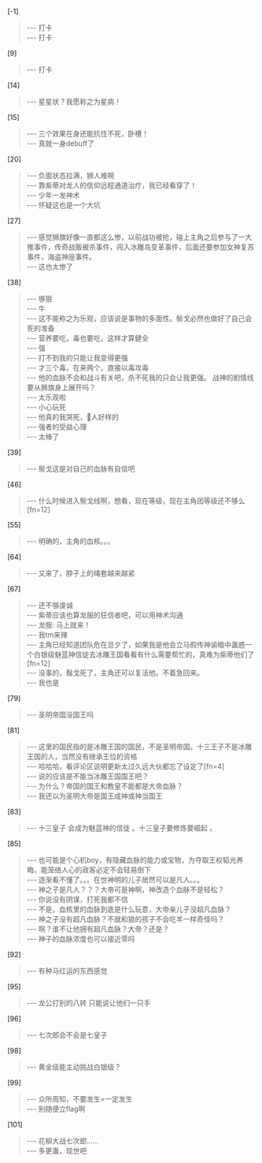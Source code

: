 
[-1] 
>--- 打卡<br>
>--- 打卡<br>

[9] 
>--- 打卡<br>

[14] 
>--- 星星状？我愿称之为星病！<br>

[15] 
>--- 三个效果在身还能抗住不死，卧槽！<br>
>--- 真就一身debuff了<br>

[20] 
>--- 负面状态拉满，狮人难啊<br>
>--- 靠紫蒂对龙人的信仰远程通道治疗，我已经看穿了！<br>
>--- 少年一发神术<br>
>--- 怀疑这也是一个大坑<br>

[27] 
>--- 感觉狮旗好像一直都这么惨，以前战功被抢，碰上主角之后参与了一大推事件，传奇战贩被杀事件，闯入冰雕岛变革事件，后面还要参加女神复苏事件，海盗神座事件。<br>
>--- 这也太惨了<br>

[38] 
>--- 够狠<br>
>--- 牛<br>
>--- 这不能称之为乐观，应该说是事物的多面性。鬃戈必然也做好了自己会死的准备<br>
>--- 营养要吃，毒也要吃，这样才算健全<br>
>--- 强<br>
>--- 打不到我的只能让我变得更强<br>
>--- 才三个毒，在来两个，直接以毒攻毒<br>
>--- 他的血脉不会和战斗有关吧，杀不死我的只会让我更强。
战神的剧情线要从狮旗身上展开吗？<br>
>--- 太乐观啦<br>
>--- 小心玩死<br>
>--- 他真的我哭死，🦁人好样的<br>
>--- 强者的受益心理<br>
>--- 太棒了<br>

[39] 
>--- 鬃戈这是对自己的血脉有自信吧<br>

[46] 
>--- 什么时候进入鬃戈线啊，想看，现在等级，现在主角团等级还不够么[fn=12]<br>

[55] 
>--- 明确的，主角的血核。。。<br>

[64] 
>--- 又来了，脖子上的绳套越来越紧<br>

[67] 
>--- 还不够虔诚<br>
>--- 紫蒂应该也算龙服的狂信者吧，可以用神术沟通<br>
>--- 龙服: 马上就来！<br>
>--- 我tm来辣<br>
>--- 主角已经知道团队危在旦夕了，如果我是他会立马假传神谕暗中蛊惑一个白银级魅蓝神信徒去冰雕王国看看有什么需要帮忙的，真难为紫蒂他们了[fn=12]<br>
>--- 没事的，鬚戈死了，主角还可以复活他。不着急回来。<br>
>--- 我也是<br>

[79] 
>--- 圣明帝国没国王吗<br>

[81] 
>--- 这里的国民指的是冰雕王国的国民，不是圣明帝国。十三王子不是冰雕王国的人，当然没有继承王位的资格<br>
>--- 哈哈哈，看评论区说明更新太过久远大伙都忘了设定了[fn=4]<br>
>--- 说的应该是不能当冰雕王国国王吧？<br>
>--- 为什么？帝国的国王和教皇不能都是大帝血脉？<br>
>--- 我还以为圣明大帝是国王成神或神当国王<br>

[83] 
>--- 十三皇子 会成为魅蓝神的信徒  。十三皇子要修炼要崛起 。<br>

[85] 
>--- 也可能是个心机boy，有隐藏血脉的能力或宝物，为夺取王权韬光养晦，能笼络人心的政客必定不会轻易倒下<br>
>--- 逐渐看不懂了。。。在世神明的儿子居然可以是凡人。。。<br>
>--- 神之子是凡人？？？大帝可是神啊，神改造个血脉不是轻松？<br>
>--- 你说没有阴谋，打死我都不信<br>
>--- 不是，血核里的血脉到底是什么玩意，大帝亲儿子没超凡血脉？<br>
>--- 神之子没有超凡血脉？不就和狼的孩子不会吃羊一样奇怪吗？<br>
>--- 啊？谁不让他拥有超凡血脉？大帝？还是？<br>
>--- 神子的血脉浓度也可以接近零吗<br>

[92] 
>--- 有种马红运的东西感觉<br>

[95] 
>--- 龙公打别的八转  只能说让他们一只手<br>

[96] 
>--- 七次郎会不会是七皇子<br>

[98] 
>--- 黄金级能主动挑战白银级？<br>

[99] 
>--- 众所周知，不要发生=一定发生<br>
>--- 别随便立flag啊<br>

[101] 
>--- 花柳大战七次郎……<br>
>--- 多更蛊，现世吧<br>
